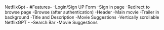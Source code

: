 NetflixGpt -
#Features-
  -Login/Sign UP Form
     -Sign in page
     -Redirect to browse page
  -Browse (after authentication)
     -Header
     -Main movie
        -Trailer in background
        -Title and Description
    -Movie Suggestions
      -Vertically scrollable
   NetflixGPT -
       -Search Bar
    -Movie Suggestions      

 